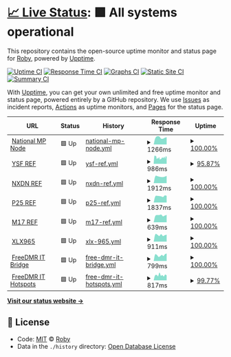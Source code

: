 # [📈 Live Status](https://uptime.hblink.it): <!--live status--> **🟩 All systems operational**

This repository contains the open-source uptime monitor and status page for [Roby](https://uptime.hblink.it), powered by [Upptime](https://github.com/upptime/upptime).

[![Uptime CI](https://github.com/koj-co/upptime/workflows/Uptime%20CI/badge.svg)](https://github.com/koj-co/upptime/actions?query=workflow%3A%22Uptime+CI%22)
[![Response Time CI](https://github.com/koj-co/upptime/workflows/Response%20Time%20CI/badge.svg)](https://github.com/koj-co/upptime/actions?query=workflow%3A%22Response+Time+CI%22)
[![Graphs CI](https://github.com/koj-co/upptime/workflows/Graphs%20CI/badge.svg)](https://github.com/koj-co/upptime/actions?query=workflow%3A%22Graphs+CI%22)
[![Static Site CI](https://github.com/koj-co/upptime/workflows/Static%20Site%20CI/badge.svg)](https://github.com/koj-co/upptime/actions?query=workflow%3A%22Static+Site+CI%22)
[![Summary CI](https://github.com/koj-co/upptime/workflows/Summary%20CI/badge.svg)](https://github.com/koj-co/upptime/actions?query=workflow%3A%22Summary+CI%22)

With [Upptime](https://upptime.js.org), you can get your own unlimited and free uptime monitor and status page, powered entirely by a GitHub repository. We use [Issues](https://github.com/picchiosat/HBLink-Uptime/issues) as incident reports, [Actions](https://github.com/picchiosat/HBLink-Uptime/actions) as uptime monitors, and [Pages](https://uptime.hblink.it) for the status page.

<!--start: status pages-->
<!-- This summary is generated by Upptime (https://github.com/upptime/upptime) -->
<!-- Do not edit this manually, your changes will be overwritten -->
<!-- prettier-ignore -->
| URL | Status | History | Response Time | Uptime |
| --- | ------ | ------- | ------------- | ------ |
| <img alt="" src="https://icons.duckduckgo.com/ip3/dashboard.hblink.it.ico" height="13"> [National MP Node](http://dashboard.hblink.it) | 🟩 Up | [national-mp-node.yml](https://github.com/picchiosat/HBLink-Uptime/commits/HEAD/history/national-mp-node.yml) | <details><summary><img alt="Response time graph" src="./graphs/national-mp-node/response-time-week.png" height="20"> 1266ms</summary><br><a href="https://uptime.hblink.it/history/national-mp-node"><img alt="Response time 1172" src="https://img.shields.io/endpoint?url=https%3A%2F%2Fraw.githubusercontent.com%2Fpicchiosat%2FHBLink-Uptime%2FHEAD%2Fapi%2Fnational-mp-node%2Fresponse-time.json"></a><br><a href="https://uptime.hblink.it/history/national-mp-node"><img alt="24-hour response time 1327" src="https://img.shields.io/endpoint?url=https%3A%2F%2Fraw.githubusercontent.com%2Fpicchiosat%2FHBLink-Uptime%2FHEAD%2Fapi%2Fnational-mp-node%2Fresponse-time-day.json"></a><br><a href="https://uptime.hblink.it/history/national-mp-node"><img alt="7-day response time 1266" src="https://img.shields.io/endpoint?url=https%3A%2F%2Fraw.githubusercontent.com%2Fpicchiosat%2FHBLink-Uptime%2FHEAD%2Fapi%2Fnational-mp-node%2Fresponse-time-week.json"></a><br><a href="https://uptime.hblink.it/history/national-mp-node"><img alt="30-day response time 1091" src="https://img.shields.io/endpoint?url=https%3A%2F%2Fraw.githubusercontent.com%2Fpicchiosat%2FHBLink-Uptime%2FHEAD%2Fapi%2Fnational-mp-node%2Fresponse-time-month.json"></a><br><a href="https://uptime.hblink.it/history/national-mp-node"><img alt="1-year response time 1140" src="https://img.shields.io/endpoint?url=https%3A%2F%2Fraw.githubusercontent.com%2Fpicchiosat%2FHBLink-Uptime%2FHEAD%2Fapi%2Fnational-mp-node%2Fresponse-time-year.json"></a></details> | <details><summary><a href="https://uptime.hblink.it/history/national-mp-node">100.00%</a></summary><a href="https://uptime.hblink.it/history/national-mp-node"><img alt="All-time uptime 99.99%" src="https://img.shields.io/endpoint?url=https%3A%2F%2Fraw.githubusercontent.com%2Fpicchiosat%2FHBLink-Uptime%2FHEAD%2Fapi%2Fnational-mp-node%2Fuptime.json"></a><br><a href="https://uptime.hblink.it/history/national-mp-node"><img alt="24-hour uptime 100.00%" src="https://img.shields.io/endpoint?url=https%3A%2F%2Fraw.githubusercontent.com%2Fpicchiosat%2FHBLink-Uptime%2FHEAD%2Fapi%2Fnational-mp-node%2Fuptime-day.json"></a><br><a href="https://uptime.hblink.it/history/national-mp-node"><img alt="7-day uptime 100.00%" src="https://img.shields.io/endpoint?url=https%3A%2F%2Fraw.githubusercontent.com%2Fpicchiosat%2FHBLink-Uptime%2FHEAD%2Fapi%2Fnational-mp-node%2Fuptime-week.json"></a><br><a href="https://uptime.hblink.it/history/national-mp-node"><img alt="30-day uptime 100.00%" src="https://img.shields.io/endpoint?url=https%3A%2F%2Fraw.githubusercontent.com%2Fpicchiosat%2FHBLink-Uptime%2FHEAD%2Fapi%2Fnational-mp-node%2Fuptime-month.json"></a><br><a href="https://uptime.hblink.it/history/national-mp-node"><img alt="1-year uptime 100.00%" src="https://img.shields.io/endpoint?url=https%3A%2F%2Fraw.githubusercontent.com%2Fpicchiosat%2FHBLink-Uptime%2FHEAD%2Fapi%2Fnational-mp-node%2Fuptime-year.json"></a></details>
| <img alt="" src="https://icons.duckduckgo.com/ip3/ysf.freedmr.it.ico" height="13"> [YSF REF](https://ysf.freedmr.it) | 🟩 Up | [ysf-ref.yml](https://github.com/picchiosat/HBLink-Uptime/commits/HEAD/history/ysf-ref.yml) | <details><summary><img alt="Response time graph" src="./graphs/ysf-ref/response-time-week.png" height="20"> 986ms</summary><br><a href="https://uptime.hblink.it/history/ysf-ref"><img alt="Response time 1015" src="https://img.shields.io/endpoint?url=https%3A%2F%2Fraw.githubusercontent.com%2Fpicchiosat%2FHBLink-Uptime%2FHEAD%2Fapi%2Fysf-ref%2Fresponse-time.json"></a><br><a href="https://uptime.hblink.it/history/ysf-ref"><img alt="24-hour response time 1109" src="https://img.shields.io/endpoint?url=https%3A%2F%2Fraw.githubusercontent.com%2Fpicchiosat%2FHBLink-Uptime%2FHEAD%2Fapi%2Fysf-ref%2Fresponse-time-day.json"></a><br><a href="https://uptime.hblink.it/history/ysf-ref"><img alt="7-day response time 986" src="https://img.shields.io/endpoint?url=https%3A%2F%2Fraw.githubusercontent.com%2Fpicchiosat%2FHBLink-Uptime%2FHEAD%2Fapi%2Fysf-ref%2Fresponse-time-week.json"></a><br><a href="https://uptime.hblink.it/history/ysf-ref"><img alt="30-day response time 1058" src="https://img.shields.io/endpoint?url=https%3A%2F%2Fraw.githubusercontent.com%2Fpicchiosat%2FHBLink-Uptime%2FHEAD%2Fapi%2Fysf-ref%2Fresponse-time-month.json"></a><br><a href="https://uptime.hblink.it/history/ysf-ref"><img alt="1-year response time 1057" src="https://img.shields.io/endpoint?url=https%3A%2F%2Fraw.githubusercontent.com%2Fpicchiosat%2FHBLink-Uptime%2FHEAD%2Fapi%2Fysf-ref%2Fresponse-time-year.json"></a></details> | <details><summary><a href="https://uptime.hblink.it/history/ysf-ref">95.87%</a></summary><a href="https://uptime.hblink.it/history/ysf-ref"><img alt="All-time uptime 98.63%" src="https://img.shields.io/endpoint?url=https%3A%2F%2Fraw.githubusercontent.com%2Fpicchiosat%2FHBLink-Uptime%2FHEAD%2Fapi%2Fysf-ref%2Fuptime.json"></a><br><a href="https://uptime.hblink.it/history/ysf-ref"><img alt="24-hour uptime 100.00%" src="https://img.shields.io/endpoint?url=https%3A%2F%2Fraw.githubusercontent.com%2Fpicchiosat%2FHBLink-Uptime%2FHEAD%2Fapi%2Fysf-ref%2Fuptime-day.json"></a><br><a href="https://uptime.hblink.it/history/ysf-ref"><img alt="7-day uptime 95.87%" src="https://img.shields.io/endpoint?url=https%3A%2F%2Fraw.githubusercontent.com%2Fpicchiosat%2FHBLink-Uptime%2FHEAD%2Fapi%2Fysf-ref%2Fuptime-week.json"></a><br><a href="https://uptime.hblink.it/history/ysf-ref"><img alt="30-day uptime 96.04%" src="https://img.shields.io/endpoint?url=https%3A%2F%2Fraw.githubusercontent.com%2Fpicchiosat%2FHBLink-Uptime%2FHEAD%2Fapi%2Fysf-ref%2Fuptime-month.json"></a><br><a href="https://uptime.hblink.it/history/ysf-ref"><img alt="1-year uptime 95.81%" src="https://img.shields.io/endpoint?url=https%3A%2F%2Fraw.githubusercontent.com%2Fpicchiosat%2FHBLink-Uptime%2FHEAD%2Fapi%2Fysf-ref%2Fuptime-year.json"></a></details>
| <img alt="" src="https://icons.duckduckgo.com/ip3/nxdn.hblink.it.ico" height="13"> [NXDN REF](https://nxdn.hblink.it) | 🟩 Up | [nxdn-ref.yml](https://github.com/picchiosat/HBLink-Uptime/commits/HEAD/history/nxdn-ref.yml) | <details><summary><img alt="Response time graph" src="./graphs/nxdn-ref/response-time-week.png" height="20"> 1912ms</summary><br><a href="https://uptime.hblink.it/history/nxdn-ref"><img alt="Response time 1845" src="https://img.shields.io/endpoint?url=https%3A%2F%2Fraw.githubusercontent.com%2Fpicchiosat%2FHBLink-Uptime%2FHEAD%2Fapi%2Fnxdn-ref%2Fresponse-time.json"></a><br><a href="https://uptime.hblink.it/history/nxdn-ref"><img alt="24-hour response time 2073" src="https://img.shields.io/endpoint?url=https%3A%2F%2Fraw.githubusercontent.com%2Fpicchiosat%2FHBLink-Uptime%2FHEAD%2Fapi%2Fnxdn-ref%2Fresponse-time-day.json"></a><br><a href="https://uptime.hblink.it/history/nxdn-ref"><img alt="7-day response time 1912" src="https://img.shields.io/endpoint?url=https%3A%2F%2Fraw.githubusercontent.com%2Fpicchiosat%2FHBLink-Uptime%2FHEAD%2Fapi%2Fnxdn-ref%2Fresponse-time-week.json"></a><br><a href="https://uptime.hblink.it/history/nxdn-ref"><img alt="30-day response time 1821" src="https://img.shields.io/endpoint?url=https%3A%2F%2Fraw.githubusercontent.com%2Fpicchiosat%2FHBLink-Uptime%2FHEAD%2Fapi%2Fnxdn-ref%2Fresponse-time-month.json"></a><br><a href="https://uptime.hblink.it/history/nxdn-ref"><img alt="1-year response time 1819" src="https://img.shields.io/endpoint?url=https%3A%2F%2Fraw.githubusercontent.com%2Fpicchiosat%2FHBLink-Uptime%2FHEAD%2Fapi%2Fnxdn-ref%2Fresponse-time-year.json"></a></details> | <details><summary><a href="https://uptime.hblink.it/history/nxdn-ref">100.00%</a></summary><a href="https://uptime.hblink.it/history/nxdn-ref"><img alt="All-time uptime 99.99%" src="https://img.shields.io/endpoint?url=https%3A%2F%2Fraw.githubusercontent.com%2Fpicchiosat%2FHBLink-Uptime%2FHEAD%2Fapi%2Fnxdn-ref%2Fuptime.json"></a><br><a href="https://uptime.hblink.it/history/nxdn-ref"><img alt="24-hour uptime 100.00%" src="https://img.shields.io/endpoint?url=https%3A%2F%2Fraw.githubusercontent.com%2Fpicchiosat%2FHBLink-Uptime%2FHEAD%2Fapi%2Fnxdn-ref%2Fuptime-day.json"></a><br><a href="https://uptime.hblink.it/history/nxdn-ref"><img alt="7-day uptime 100.00%" src="https://img.shields.io/endpoint?url=https%3A%2F%2Fraw.githubusercontent.com%2Fpicchiosat%2FHBLink-Uptime%2FHEAD%2Fapi%2Fnxdn-ref%2Fuptime-week.json"></a><br><a href="https://uptime.hblink.it/history/nxdn-ref"><img alt="30-day uptime 100.00%" src="https://img.shields.io/endpoint?url=https%3A%2F%2Fraw.githubusercontent.com%2Fpicchiosat%2FHBLink-Uptime%2FHEAD%2Fapi%2Fnxdn-ref%2Fuptime-month.json"></a><br><a href="https://uptime.hblink.it/history/nxdn-ref"><img alt="1-year uptime 100.00%" src="https://img.shields.io/endpoint?url=https%3A%2F%2Fraw.githubusercontent.com%2Fpicchiosat%2FHBLink-Uptime%2FHEAD%2Fapi%2Fnxdn-ref%2Fuptime-year.json"></a></details>
| <img alt="" src="https://icons.duckduckgo.com/ip3/p25.hblink.it.ico" height="13"> [P25 REF](https://p25.hblink.it) | 🟩 Up | [p25-ref.yml](https://github.com/picchiosat/HBLink-Uptime/commits/HEAD/history/p25-ref.yml) | <details><summary><img alt="Response time graph" src="./graphs/p25-ref/response-time-week.png" height="20"> 1837ms</summary><br><a href="https://uptime.hblink.it/history/p25-ref"><img alt="Response time 1797" src="https://img.shields.io/endpoint?url=https%3A%2F%2Fraw.githubusercontent.com%2Fpicchiosat%2FHBLink-Uptime%2FHEAD%2Fapi%2Fp25-ref%2Fresponse-time.json"></a><br><a href="https://uptime.hblink.it/history/p25-ref"><img alt="24-hour response time 1917" src="https://img.shields.io/endpoint?url=https%3A%2F%2Fraw.githubusercontent.com%2Fpicchiosat%2FHBLink-Uptime%2FHEAD%2Fapi%2Fp25-ref%2Fresponse-time-day.json"></a><br><a href="https://uptime.hblink.it/history/p25-ref"><img alt="7-day response time 1837" src="https://img.shields.io/endpoint?url=https%3A%2F%2Fraw.githubusercontent.com%2Fpicchiosat%2FHBLink-Uptime%2FHEAD%2Fapi%2Fp25-ref%2Fresponse-time-week.json"></a><br><a href="https://uptime.hblink.it/history/p25-ref"><img alt="30-day response time 1766" src="https://img.shields.io/endpoint?url=https%3A%2F%2Fraw.githubusercontent.com%2Fpicchiosat%2FHBLink-Uptime%2FHEAD%2Fapi%2Fp25-ref%2Fresponse-time-month.json"></a><br><a href="https://uptime.hblink.it/history/p25-ref"><img alt="1-year response time 1776" src="https://img.shields.io/endpoint?url=https%3A%2F%2Fraw.githubusercontent.com%2Fpicchiosat%2FHBLink-Uptime%2FHEAD%2Fapi%2Fp25-ref%2Fresponse-time-year.json"></a></details> | <details><summary><a href="https://uptime.hblink.it/history/p25-ref">100.00%</a></summary><a href="https://uptime.hblink.it/history/p25-ref"><img alt="All-time uptime 99.99%" src="https://img.shields.io/endpoint?url=https%3A%2F%2Fraw.githubusercontent.com%2Fpicchiosat%2FHBLink-Uptime%2FHEAD%2Fapi%2Fp25-ref%2Fuptime.json"></a><br><a href="https://uptime.hblink.it/history/p25-ref"><img alt="24-hour uptime 100.00%" src="https://img.shields.io/endpoint?url=https%3A%2F%2Fraw.githubusercontent.com%2Fpicchiosat%2FHBLink-Uptime%2FHEAD%2Fapi%2Fp25-ref%2Fuptime-day.json"></a><br><a href="https://uptime.hblink.it/history/p25-ref"><img alt="7-day uptime 100.00%" src="https://img.shields.io/endpoint?url=https%3A%2F%2Fraw.githubusercontent.com%2Fpicchiosat%2FHBLink-Uptime%2FHEAD%2Fapi%2Fp25-ref%2Fuptime-week.json"></a><br><a href="https://uptime.hblink.it/history/p25-ref"><img alt="30-day uptime 100.00%" src="https://img.shields.io/endpoint?url=https%3A%2F%2Fraw.githubusercontent.com%2Fpicchiosat%2FHBLink-Uptime%2FHEAD%2Fapi%2Fp25-ref%2Fuptime-month.json"></a><br><a href="https://uptime.hblink.it/history/p25-ref"><img alt="1-year uptime 100.00%" src="https://img.shields.io/endpoint?url=https%3A%2F%2Fraw.githubusercontent.com%2Fpicchiosat%2FHBLink-Uptime%2FHEAD%2Fapi%2Fp25-ref%2Fuptime-year.json"></a></details>
| <img alt="" src="https://icons.duckduckgo.com/ip3/m17ita.hblink.it.ico" height="13"> [M17 REF](https://m17ita.hblink.it) | 🟩 Up | [m17-ref.yml](https://github.com/picchiosat/HBLink-Uptime/commits/HEAD/history/m17-ref.yml) | <details><summary><img alt="Response time graph" src="./graphs/m17-ref/response-time-week.png" height="20"> 639ms</summary><br><a href="https://uptime.hblink.it/history/m17-ref"><img alt="Response time 682" src="https://img.shields.io/endpoint?url=https%3A%2F%2Fraw.githubusercontent.com%2Fpicchiosat%2FHBLink-Uptime%2FHEAD%2Fapi%2Fm17-ref%2Fresponse-time.json"></a><br><a href="https://uptime.hblink.it/history/m17-ref"><img alt="24-hour response time 673" src="https://img.shields.io/endpoint?url=https%3A%2F%2Fraw.githubusercontent.com%2Fpicchiosat%2FHBLink-Uptime%2FHEAD%2Fapi%2Fm17-ref%2Fresponse-time-day.json"></a><br><a href="https://uptime.hblink.it/history/m17-ref"><img alt="7-day response time 639" src="https://img.shields.io/endpoint?url=https%3A%2F%2Fraw.githubusercontent.com%2Fpicchiosat%2FHBLink-Uptime%2FHEAD%2Fapi%2Fm17-ref%2Fresponse-time-week.json"></a><br><a href="https://uptime.hblink.it/history/m17-ref"><img alt="30-day response time 683" src="https://img.shields.io/endpoint?url=https%3A%2F%2Fraw.githubusercontent.com%2Fpicchiosat%2FHBLink-Uptime%2FHEAD%2Fapi%2Fm17-ref%2Fresponse-time-month.json"></a><br><a href="https://uptime.hblink.it/history/m17-ref"><img alt="1-year response time 651" src="https://img.shields.io/endpoint?url=https%3A%2F%2Fraw.githubusercontent.com%2Fpicchiosat%2FHBLink-Uptime%2FHEAD%2Fapi%2Fm17-ref%2Fresponse-time-year.json"></a></details> | <details><summary><a href="https://uptime.hblink.it/history/m17-ref">100.00%</a></summary><a href="https://uptime.hblink.it/history/m17-ref"><img alt="All-time uptime 99.68%" src="https://img.shields.io/endpoint?url=https%3A%2F%2Fraw.githubusercontent.com%2Fpicchiosat%2FHBLink-Uptime%2FHEAD%2Fapi%2Fm17-ref%2Fuptime.json"></a><br><a href="https://uptime.hblink.it/history/m17-ref"><img alt="24-hour uptime 100.00%" src="https://img.shields.io/endpoint?url=https%3A%2F%2Fraw.githubusercontent.com%2Fpicchiosat%2FHBLink-Uptime%2FHEAD%2Fapi%2Fm17-ref%2Fuptime-day.json"></a><br><a href="https://uptime.hblink.it/history/m17-ref"><img alt="7-day uptime 100.00%" src="https://img.shields.io/endpoint?url=https%3A%2F%2Fraw.githubusercontent.com%2Fpicchiosat%2FHBLink-Uptime%2FHEAD%2Fapi%2Fm17-ref%2Fuptime-week.json"></a><br><a href="https://uptime.hblink.it/history/m17-ref"><img alt="30-day uptime 100.00%" src="https://img.shields.io/endpoint?url=https%3A%2F%2Fraw.githubusercontent.com%2Fpicchiosat%2FHBLink-Uptime%2FHEAD%2Fapi%2Fm17-ref%2Fuptime-month.json"></a><br><a href="https://uptime.hblink.it/history/m17-ref"><img alt="1-year uptime 100.00%" src="https://img.shields.io/endpoint?url=https%3A%2F%2Fraw.githubusercontent.com%2Fpicchiosat%2FHBLink-Uptime%2FHEAD%2Fapi%2Fm17-ref%2Fuptime-year.json"></a></details>
| <img alt="" src="https://icons.duckduckgo.com/ip3/xlx965.hblink.it.ico" height="13"> [XLX965](https://xlx965.hblink.it) | 🟩 Up | [xlx-965.yml](https://github.com/picchiosat/HBLink-Uptime/commits/HEAD/history/xlx-965.yml) | <details><summary><img alt="Response time graph" src="./graphs/xlx-965/response-time-week.png" height="20"> 911ms</summary><br><a href="https://uptime.hblink.it/history/xlx-965"><img alt="Response time 903" src="https://img.shields.io/endpoint?url=https%3A%2F%2Fraw.githubusercontent.com%2Fpicchiosat%2FHBLink-Uptime%2FHEAD%2Fapi%2Fxlx-965%2Fresponse-time.json"></a><br><a href="https://uptime.hblink.it/history/xlx-965"><img alt="24-hour response time 952" src="https://img.shields.io/endpoint?url=https%3A%2F%2Fraw.githubusercontent.com%2Fpicchiosat%2FHBLink-Uptime%2FHEAD%2Fapi%2Fxlx-965%2Fresponse-time-day.json"></a><br><a href="https://uptime.hblink.it/history/xlx-965"><img alt="7-day response time 911" src="https://img.shields.io/endpoint?url=https%3A%2F%2Fraw.githubusercontent.com%2Fpicchiosat%2FHBLink-Uptime%2FHEAD%2Fapi%2Fxlx-965%2Fresponse-time-week.json"></a><br><a href="https://uptime.hblink.it/history/xlx-965"><img alt="30-day response time 828" src="https://img.shields.io/endpoint?url=https%3A%2F%2Fraw.githubusercontent.com%2Fpicchiosat%2FHBLink-Uptime%2FHEAD%2Fapi%2Fxlx-965%2Fresponse-time-month.json"></a><br><a href="https://uptime.hblink.it/history/xlx-965"><img alt="1-year response time 902" src="https://img.shields.io/endpoint?url=https%3A%2F%2Fraw.githubusercontent.com%2Fpicchiosat%2FHBLink-Uptime%2FHEAD%2Fapi%2Fxlx-965%2Fresponse-time-year.json"></a></details> | <details><summary><a href="https://uptime.hblink.it/history/xlx-965">100.00%</a></summary><a href="https://uptime.hblink.it/history/xlx-965"><img alt="All-time uptime 99.64%" src="https://img.shields.io/endpoint?url=https%3A%2F%2Fraw.githubusercontent.com%2Fpicchiosat%2FHBLink-Uptime%2FHEAD%2Fapi%2Fxlx-965%2Fuptime.json"></a><br><a href="https://uptime.hblink.it/history/xlx-965"><img alt="24-hour uptime 100.00%" src="https://img.shields.io/endpoint?url=https%3A%2F%2Fraw.githubusercontent.com%2Fpicchiosat%2FHBLink-Uptime%2FHEAD%2Fapi%2Fxlx-965%2Fuptime-day.json"></a><br><a href="https://uptime.hblink.it/history/xlx-965"><img alt="7-day uptime 100.00%" src="https://img.shields.io/endpoint?url=https%3A%2F%2Fraw.githubusercontent.com%2Fpicchiosat%2FHBLink-Uptime%2FHEAD%2Fapi%2Fxlx-965%2Fuptime-week.json"></a><br><a href="https://uptime.hblink.it/history/xlx-965"><img alt="30-day uptime 100.00%" src="https://img.shields.io/endpoint?url=https%3A%2F%2Fraw.githubusercontent.com%2Fpicchiosat%2FHBLink-Uptime%2FHEAD%2Fapi%2Fxlx-965%2Fuptime-month.json"></a><br><a href="https://uptime.hblink.it/history/xlx-965"><img alt="1-year uptime 99.98%" src="https://img.shields.io/endpoint?url=https%3A%2F%2Fraw.githubusercontent.com%2Fpicchiosat%2FHBLink-Uptime%2FHEAD%2Fapi%2Fxlx-965%2Fuptime-year.json"></a></details>
| <img alt="" src="https://icons.duckduckgo.com/ip3/dashboard.freedmr.it.ico" height="13"> [FreeDMR IT Bridge](https://dashboard.freedmr.it) | 🟩 Up | [free-dmr-it-bridge.yml](https://github.com/picchiosat/HBLink-Uptime/commits/HEAD/history/free-dmr-it-bridge.yml) | <details><summary><img alt="Response time graph" src="./graphs/free-dmr-it-bridge/response-time-week.png" height="20"> 799ms</summary><br><a href="https://uptime.hblink.it/history/free-dmr-it-bridge"><img alt="Response time 792" src="https://img.shields.io/endpoint?url=https%3A%2F%2Fraw.githubusercontent.com%2Fpicchiosat%2FHBLink-Uptime%2FHEAD%2Fapi%2Ffree-dmr-it-bridge%2Fresponse-time.json"></a><br><a href="https://uptime.hblink.it/history/free-dmr-it-bridge"><img alt="24-hour response time 1024" src="https://img.shields.io/endpoint?url=https%3A%2F%2Fraw.githubusercontent.com%2Fpicchiosat%2FHBLink-Uptime%2FHEAD%2Fapi%2Ffree-dmr-it-bridge%2Fresponse-time-day.json"></a><br><a href="https://uptime.hblink.it/history/free-dmr-it-bridge"><img alt="7-day response time 799" src="https://img.shields.io/endpoint?url=https%3A%2F%2Fraw.githubusercontent.com%2Fpicchiosat%2FHBLink-Uptime%2FHEAD%2Fapi%2Ffree-dmr-it-bridge%2Fresponse-time-week.json"></a><br><a href="https://uptime.hblink.it/history/free-dmr-it-bridge"><img alt="30-day response time 760" src="https://img.shields.io/endpoint?url=https%3A%2F%2Fraw.githubusercontent.com%2Fpicchiosat%2FHBLink-Uptime%2FHEAD%2Fapi%2Ffree-dmr-it-bridge%2Fresponse-time-month.json"></a><br><a href="https://uptime.hblink.it/history/free-dmr-it-bridge"><img alt="1-year response time 829" src="https://img.shields.io/endpoint?url=https%3A%2F%2Fraw.githubusercontent.com%2Fpicchiosat%2FHBLink-Uptime%2FHEAD%2Fapi%2Ffree-dmr-it-bridge%2Fresponse-time-year.json"></a></details> | <details><summary><a href="https://uptime.hblink.it/history/free-dmr-it-bridge">100.00%</a></summary><a href="https://uptime.hblink.it/history/free-dmr-it-bridge"><img alt="All-time uptime 99.05%" src="https://img.shields.io/endpoint?url=https%3A%2F%2Fraw.githubusercontent.com%2Fpicchiosat%2FHBLink-Uptime%2FHEAD%2Fapi%2Ffree-dmr-it-bridge%2Fuptime.json"></a><br><a href="https://uptime.hblink.it/history/free-dmr-it-bridge"><img alt="24-hour uptime 100.00%" src="https://img.shields.io/endpoint?url=https%3A%2F%2Fraw.githubusercontent.com%2Fpicchiosat%2FHBLink-Uptime%2FHEAD%2Fapi%2Ffree-dmr-it-bridge%2Fuptime-day.json"></a><br><a href="https://uptime.hblink.it/history/free-dmr-it-bridge"><img alt="7-day uptime 100.00%" src="https://img.shields.io/endpoint?url=https%3A%2F%2Fraw.githubusercontent.com%2Fpicchiosat%2FHBLink-Uptime%2FHEAD%2Fapi%2Ffree-dmr-it-bridge%2Fuptime-week.json"></a><br><a href="https://uptime.hblink.it/history/free-dmr-it-bridge"><img alt="30-day uptime 99.94%" src="https://img.shields.io/endpoint?url=https%3A%2F%2Fraw.githubusercontent.com%2Fpicchiosat%2FHBLink-Uptime%2FHEAD%2Fapi%2Ffree-dmr-it-bridge%2Fuptime-month.json"></a><br><a href="https://uptime.hblink.it/history/free-dmr-it-bridge"><img alt="1-year uptime 97.66%" src="https://img.shields.io/endpoint?url=https%3A%2F%2Fraw.githubusercontent.com%2Fpicchiosat%2FHBLink-Uptime%2FHEAD%2Fapi%2Ffree-dmr-it-bridge%2Fuptime-year.json"></a></details>
| <img alt="" src="https://icons.duckduckgo.com/ip3/hotspot.freedmr.it.ico" height="13"> [FreeDMR IT Hotspots](https://hotspot.freedmr.it) | 🟩 Up | [free-dmr-it-hotspots.yml](https://github.com/picchiosat/HBLink-Uptime/commits/HEAD/history/free-dmr-it-hotspots.yml) | <details><summary><img alt="Response time graph" src="./graphs/free-dmr-it-hotspots/response-time-week.png" height="20"> 817ms</summary><br><a href="https://uptime.hblink.it/history/free-dmr-it-hotspots"><img alt="Response time 824" src="https://img.shields.io/endpoint?url=https%3A%2F%2Fraw.githubusercontent.com%2Fpicchiosat%2FHBLink-Uptime%2FHEAD%2Fapi%2Ffree-dmr-it-hotspots%2Fresponse-time.json"></a><br><a href="https://uptime.hblink.it/history/free-dmr-it-hotspots"><img alt="24-hour response time 785" src="https://img.shields.io/endpoint?url=https%3A%2F%2Fraw.githubusercontent.com%2Fpicchiosat%2FHBLink-Uptime%2FHEAD%2Fapi%2Ffree-dmr-it-hotspots%2Fresponse-time-day.json"></a><br><a href="https://uptime.hblink.it/history/free-dmr-it-hotspots"><img alt="7-day response time 817" src="https://img.shields.io/endpoint?url=https%3A%2F%2Fraw.githubusercontent.com%2Fpicchiosat%2FHBLink-Uptime%2FHEAD%2Fapi%2Ffree-dmr-it-hotspots%2Fresponse-time-week.json"></a><br><a href="https://uptime.hblink.it/history/free-dmr-it-hotspots"><img alt="30-day response time 837" src="https://img.shields.io/endpoint?url=https%3A%2F%2Fraw.githubusercontent.com%2Fpicchiosat%2FHBLink-Uptime%2FHEAD%2Fapi%2Ffree-dmr-it-hotspots%2Fresponse-time-month.json"></a><br><a href="https://uptime.hblink.it/history/free-dmr-it-hotspots"><img alt="1-year response time 862" src="https://img.shields.io/endpoint?url=https%3A%2F%2Fraw.githubusercontent.com%2Fpicchiosat%2FHBLink-Uptime%2FHEAD%2Fapi%2Ffree-dmr-it-hotspots%2Fresponse-time-year.json"></a></details> | <details><summary><a href="https://uptime.hblink.it/history/free-dmr-it-hotspots">99.77%</a></summary><a href="https://uptime.hblink.it/history/free-dmr-it-hotspots"><img alt="All-time uptime 98.59%" src="https://img.shields.io/endpoint?url=https%3A%2F%2Fraw.githubusercontent.com%2Fpicchiosat%2FHBLink-Uptime%2FHEAD%2Fapi%2Ffree-dmr-it-hotspots%2Fuptime.json"></a><br><a href="https://uptime.hblink.it/history/free-dmr-it-hotspots"><img alt="24-hour uptime 100.00%" src="https://img.shields.io/endpoint?url=https%3A%2F%2Fraw.githubusercontent.com%2Fpicchiosat%2FHBLink-Uptime%2FHEAD%2Fapi%2Ffree-dmr-it-hotspots%2Fuptime-day.json"></a><br><a href="https://uptime.hblink.it/history/free-dmr-it-hotspots"><img alt="7-day uptime 99.77%" src="https://img.shields.io/endpoint?url=https%3A%2F%2Fraw.githubusercontent.com%2Fpicchiosat%2FHBLink-Uptime%2FHEAD%2Fapi%2Ffree-dmr-it-hotspots%2Fuptime-week.json"></a><br><a href="https://uptime.hblink.it/history/free-dmr-it-hotspots"><img alt="30-day uptime 99.75%" src="https://img.shields.io/endpoint?url=https%3A%2F%2Fraw.githubusercontent.com%2Fpicchiosat%2FHBLink-Uptime%2FHEAD%2Fapi%2Ffree-dmr-it-hotspots%2Fuptime-month.json"></a><br><a href="https://uptime.hblink.it/history/free-dmr-it-hotspots"><img alt="1-year uptime 97.21%" src="https://img.shields.io/endpoint?url=https%3A%2F%2Fraw.githubusercontent.com%2Fpicchiosat%2FHBLink-Uptime%2FHEAD%2Fapi%2Ffree-dmr-it-hotspots%2Fuptime-year.json"></a></details>

<!--end: status pages-->

[**Visit our status website →**](https://uptime.hblink.it)

## 📄 License

- Code: [MIT](./LICENSE) © [Roby](https://uptime.hblink.it)
- Data in the `./history` directory: [Open Database License](https://opendatacommons.org/licenses/odbl/1-0/)
